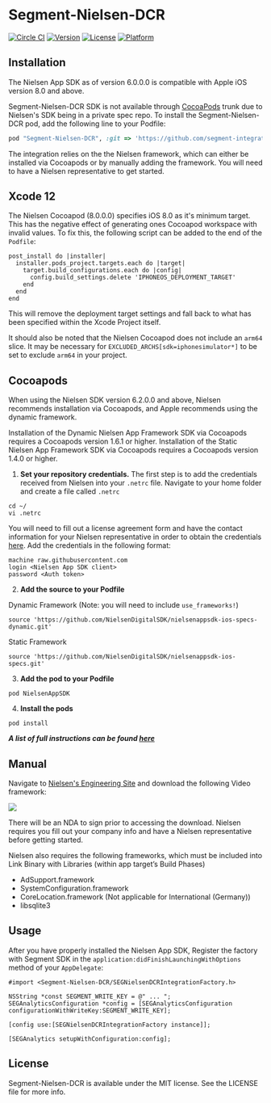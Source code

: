 # Segment-Nielsen-DCR

[![Circle CI](https://circleci.com/gh/segment-integrations/analytics-ios-integration-nielsen-dcr.svg?style=svg&circle-token=9df3a0f8385bd1f43655f79cf649035cfe538035)](https://circleci.com/gh/segment-integrations/analytics-ios-integration-nielsen-dcr)
[![Version](https://img.shields.io/cocoapods/v/Segment-Nielsen-DCR.svg?style=flat)](http://cocoapods.org/pods/Segment-Nielsen-DCR)
[![License](https://img.shields.io/cocoapods/l/Segment-Nielsen-DCR.svg?style=flat)](http://cocoapods.org/pods/Segment-Nielsen-DCR)
[![Platform](https://img.shields.io/cocoapods/p/Segment-Nielsen-DCR.svg?style=flat)](http://cocoapods.org/pods/Segment-Nielsen-DCR)

## Installation

The Nielsen App SDK as of version 6.0.0.0 is compatible with Apple iOS version 8.0 and above.

Segment-Nielsen-DCR SDK is not available through [CocoaPods](http://cocoapods.org) trunk due to Nielsen's SDK being in a private spec repo. To install the Segment-Nielsen-DCR pod, add the following line to your Podfile:

```ruby
pod "Segment-Nielsen-DCR", :git => 'https://github.com/segment-integrations/analytics-ios-integration-nielsen-dcr.git', :tag => '1.5.0'
```

The integration relies on the the Nielsen framework, which can either be installed via Cocoapods or by manually adding the framework. You will need to have a Nielsen representative to get started.

## Xcode 12

The Nielsen Cocoapod (8.0.0.0) specifies iOS 8.0 as it's minimum target.  This has the negative effect of generating ones Cocoapod workspace with invalid values.  To fix this, the following script can be added to the end of the `Podfile`:

```
post_install do |installer|
  installer.pods_project.targets.each do |target|
    target.build_configurations.each do |config|
      config.build_settings.delete 'IPHONEOS_DEPLOYMENT_TARGET'
    end
  end
end
```

This will remove the deployment target settings and fall back to what has been specified within the Xcode Project itself.

It should also be noted that the Nielsen Cocoapod does not include an `arm64` slice.  It may be necessary for  `EXCLUDED_ARCHS[sdk=iphonesimulator*]` to be set to exclude `arm64` in your project.

## Cocoapods

When using the Nielsen SDK version 6.2.0.0 and above, Nielsen recommends installation via Cocoapods, and Apple recommends using the dynamic framework.

Installation of the Dynamic Nielsen App Framework SDK via Cocoapods requires a Cocoapods version 1.6.1 or higher. Installation of the Static Nielsen App Framework SDK via Cocoapods requires a Cocoapods version 1.4.0 or higher.

1. **Set your repository credentials.** The first step is to add the credentials received from Nielsen into your `.netrc` file. Navigate to your home folder and create a file called `.netrc`
```
cd ~/
vi .netrc
```
You will need to fill out a license agreement form and have the contact information for your Nielsen representative in order to obtain the credentials [here](https://engineeringportal.nielsen.com/docs/Special:Downloads). Add the credentials in the following format:
```
machine raw.githubusercontent.com
login <Nielsen App SDK client>
password <Auth token>
```

2. **Add the source to your Podfile**

  Dynamic Framework (Note: you will need to include `use_frameworks!`)
```
source 'https://github.com/NielsenDigitalSDK/nielsenappsdk-ios-specs-dynamic.git'
```
Static Framework
```
source 'https://github.com/NielsenDigitalSDK/nielsenappsdk-ios-specs.git'
```

3. **Add the pod to your Podfile**

  `pod NielsenAppSDK`

4. **Install the pods**

  `pod install`

***A list of full instructions can be found [here](https://engineeringportal.nielsen.com/docs/Digital_Measurement_iOS_Artifactory_Guide)***

## Manual

Navigate to [Nielsen's Engineering Site](https://engineeringportal.nielsen.com/docs/Main_Page) and download the following Video framework:

![](http://g.recordit.co/IvvLm8oAY2.gif)

There will be an NDA to sign prior to accessing the download. Nielsen requires you fill out your company info and have a Nielsen representative before getting started.

Nielsen also requires the following frameworks, which must be included into Link Binary with Libraries (within app target’s Build Phases)
  - AdSupport.framework
  - SystemConfiguration.framework
  - CoreLocation.framework (Not applicable for International (Germany))
  - libsqlite3

## Usage

After you have properly installed the Nielsen App SDK, Register the factory with Segment SDK in the `application:didFinishLaunchingWithOptions`  method of your `AppDelegate`:

`#import <Segment-Nielsen-DCR/SEGNielsenDCRIntegrationFactory.h>`


```
NSString *const SEGMENT_WRITE_KEY = @" ... ";
SEGAnalyticsConfiguration *config = [SEGAnalyticsConfiguration configurationWithWriteKey:SEGMENT_WRITE_KEY];

[config use:[SEGNielsenDCRIntegrationFactory instance]];

[SEGAnalytics setupWithConfiguration:config];
```

## License

Segment-Nielsen-DCR is available under the MIT license. See the LICENSE file for more info.
